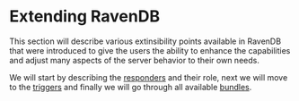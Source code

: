 ﻿# Extending RavenDB

This section will describe various extinsibility points available in RavenDB that were introduced to give the users the ability to enhance the capabilities and adjust many aspects of the server behavior to their own needs. 

We will start by describing the [responders]() and their role, next we will move to the [triggers]() and finally we will go through all available [bundles]().